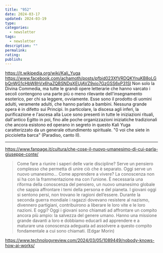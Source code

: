 ```yaml
---
title: "952"
date: 2024-03-17
updated: 2024-03-19
type: 
categories:
  - newsletter
tags: 
  - newsletter
description: ""
permalink: 
rating: 
publish: 
---
```


https://it.wikipedia.org/wiki/Kali_Yuga
https://www.facebook.com/achamoth/posts/pfbid023XfVRDQKYnuKB8oLGbQnWG1cHbW8hVx6haZQBSNDqXEUjAVZ9xio7GzGSS6xP31Sl
Non solo la Divina Commedia, ma tutte le grandi opere letterarie che hanno varcato i secoli contengono una parte più o meno rilevante dell'insegnamento esoterico, per chi sa leggere, ovviamente. Esse sono il prodotto di uomini adulti, veramente adulti, che hanno parlato a bambini. Nessuna grande opera è in difetto sui Principi. In particolare, la discesa agli inferi, la purificazione e l'ascesa alla Luce sono presenti in tutte le iniziazioni rituali, dall'antico Egitto in poi, fino alle poche organizzazioni iniziatiche tradizionali che ancora esistono ed operano in segreto in questo Kali Yuga caratterizzato da un generale ottundimento spirituale. "0 voi che siete in piccioletta barca" (Paradiso, canto II).

---


https://www.fanpage.it/cultura/che-cose-il-nuovo-umanesimo-di-cui-parla-giuseppe-conte/

> Come fare a riunire i saperi delle varie discipline? Serve un pensiero complesso che permetta di unire ciò che è separato. Oggi serve un nuovo umanesimo… Come apprendere a vivere? La conoscenza non si ha con la frammentazione ma con l’unione. È necessaria una riforma della conoscenza del pensiero, un nuovo umanesimo globale che sappia affrontare i temi della persona e del pianeta. I giovani oggi si sentono persi, non trovano le ragioni dell’essere. Durante la seconda guerra mondiale i ragazzi dovevano resistere al nazismo, divennero partigiani, contribuirono a liberare le loro vite e le loro nazioni. E oggi? Oggi i giovani sono chiamati ad affrontare un compito ancora più ampio: la salvezza del genere umano. Hanno una missione grande davanti a loro e dobbiamo educarli ad apprendere e a maturare una conoscenza adeguata ad assolvere a questo compito fondamentale a cui sono chiamati. (Edgar Morin)

https://www.technologyreview.com/2024/03/05/1089449/nobody-knows-how-ai-works/

